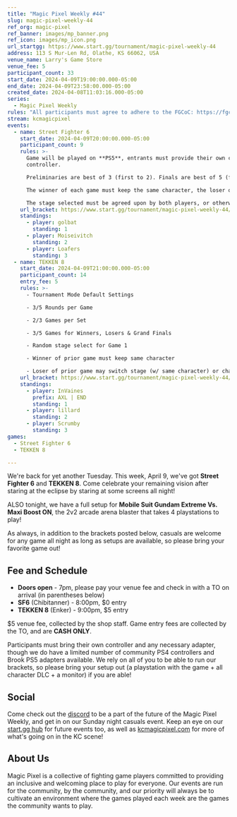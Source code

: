 ```yaml
---
title: "Magic Pixel Weekly #44"
slug: magic-pixel-weekly-44
ref_org: magic-pixel
ref_banner: images/mp_banner.png
ref_icon: images/mp_icon.png
url_startgg: https://www.start.gg/tournament/magic-pixel-weekly-44
address: 113 S Mur-Len Rd, Olathe, KS 66062, USA
venue_name: Larry's Game Store
venue_fee: 5
participant_count: 33
start_date: 2024-04-09T19:00:00.000-05:00
end_date: 2024-04-09T23:58:00.000-05:00
created_date: 2024-04-08T11:03:16.000-05:00
series:
  - Magic Pixel Weekly
rules: "All participants must agree to adhere to the FGCoC: https://fgcoc.com/"
stream: kcmagicpixel
events:
  - name: Street Fighter 6
    start_date: 2024-04-09T20:00:00.000-05:00
    participant_count: 9
    rules: >-
      Game will be played on **PS5**, entrants must provide their own compatible
      controller.  

      Preliminaries are best of 3 (first to 2). Finals are best of 5 (first to 3).  

      The winner of each game must keep the same character, the loser of that game may switch characters.  

      The stage selected must be agreed upon by both players, or otherwise selected at random.
    url_bracket: https://www.start.gg/tournament/magic-pixel-weekly-44/events/street-fighter-6/brackets/1631486/2435593
    standings:
      - player: golbat
        standing: 1
      - player: Moiseivitch
        standing: 2
      - player: Loafers
        standing: 3
  - name: TEKKEN 8
    start_date: 2024-04-09T21:00:00.000-05:00
    participant_count: 14
    entry_fee: 5
    rules: >-
      - Tournament Mode Default Settings

      - 3/5 Rounds per Game

      - 2/3 Games per Set

      - 3/5 Games for Winners, Losers & Grand Finals

      - Random stage select for Game 1

      - Winner of prior game must keep same character

      - Loser of prior game may switch stage (w/ same character) or character (w/ random stage)
    url_bracket: https://www.start.gg/tournament/magic-pixel-weekly-44/events/tekken-8/brackets/1631495/2435602
    standings:
      - player: InVaines
        prefix: AXL | END
        standing: 1
      - player: lillard
        standing: 2
      - player: Scrumby
        standing: 3
games:
  - Street Fighter 6
  - TEKKEN 8

---
```


We're back for yet another Tuesday. This week, April 9, we've got **Street Fighter 6** and **TEKKEN 8**. Come celebrate your remaining vision after staring at the eclipse by staring at some screens all night!

ALSO tonight, we have a full setup for **Mobile Suit Gundam Extreme Vs. Maxi Boost ON**, the 2v2 arcade arena blaster that takes 4 playstations to play! 

As always, in addition to the brackets posted below, casuals are welcome for any game all night as long as setups are available, so please bring your favorite game out! 

## Fee and Schedule

- **Doors open** - 7pm, please pay your venue fee and check in with a TO on arrival (in parentheses below)
- **SF6** (Chibitanner) - 8:00pm, $0 entry
- **TEKKEN 8** (Enker) - 9:00pm, $5 entry

$5 venue fee, collected by the shop staff. Game entry fees are collected by the TO, and are **CASH ONLY**. 

Participants must bring their own controller and any necessary adapter, though we do have a limited number of community PS4 controllers and Brook PS5 adapters available. We rely on all of you to be able to run our brackets, so please bring your setup out (a playstation with the game + all character DLC + a monitor) if you are able!  

## Social
Come check out the [discord](https://discord.gg/jkmn6CVrrQ) to be a part of the future of the Magic Pixel Weekly, and get in on our Sunday night casuals event. Keep an eye on our [start.gg hub](https://www.start.gg/hub/magic-pixel) for future events too, as well as [kcmagicpixel.com](https://kcmagicpixel.com) for more of what's going on in the KC scene!

## About Us

Magic Pixel is a collective of fighting game players committed to providing an inclusive and welcoming place to play for everyone. Our events are run for the community, by the community, and our priority will always be to cultivate an environment where the games played each week are the games the community wants to play.
  